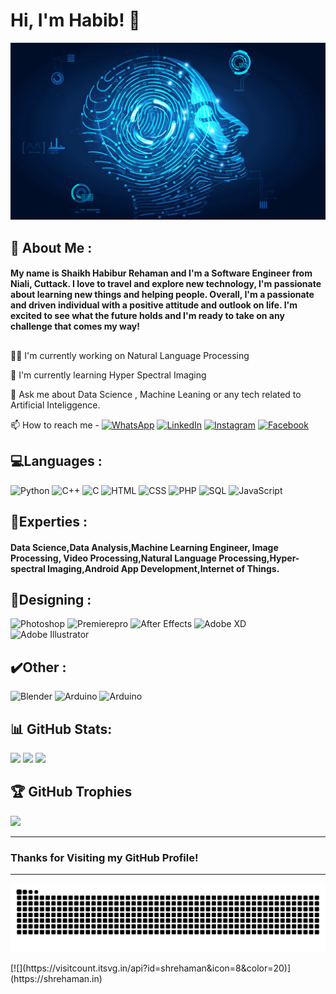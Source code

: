 
# Hi, I'm Habib! 👋
![Data Scientist](https://github.com/shrehaman/shrehaman/blob/main/machine%20learning.gif)

## 🚀 About Me :
#### My name is Shaikh Habibur Rehaman and I'm a Software Engineer from Niali, Cuttack. I love to travel and explore new technology, I'm passionate about learning new things and helping people. Overall, I'm a passionate and driven individual with a positive attitude and outlook on life. I'm excited to see what the future holds and I'm ready to take on any challenge that comes my way!

## 
👩‍💻 I'm currently working on Natural Language Processing

🧠 I'm currently learning Hyper Spectral Imaging

💬 Ask me about Data Science , Machine Leaning or any tech related to Artificial Inteliggence.

📫 How to reach me -
[![WhatsApp](https://img.shields.io/badge/whatsapp-25D366?style=for-the-badge&logo=whatsapp&logoColor=white)](https://api.whatsapp.com/send/?phone=919777795786&text=Hello%20Shaikh%20Habibur%20Rehaman,%20I%20get%20this%20no.%20from%20your%20Github%20&type=phone_number&app_absent=0)
[![LinkedIn](https://img.shields.io/badge/linkedin-0077b5?style=for-the-badge&logo=linkedin&logoColor=white)](https://www.linkedin.com/in/shrehaman/)
[![Instagram](https://img.shields.io/badge/instagram-C13584?style=for-the-badge&logo=instagram&logoColor=white)](https://www.instagram.com/s.h.rehaman/)
[![Facebook](https://img.shields.io/badge/facebook-0077b6?style=for-the-badge&logo=facebook&logoColor=white)](https://www.instagram.com/s.h.rehaman/)


## 💻Languages :
![Python](https://img.shields.io/badge/python-3776AB?style=for-the-badge&logo=python&logoColor=white)
![C++](https://img.shields.io/badge/C++-00599C?style=for-the-badge&logo=cplusplus&logoColor)
![C](https://img.shields.io/badge/C-A8B9CC?style=for-the-badge&logo=c&logoColor=white)
![HTML](https://img.shields.io/badge/HTML-E34F26?style=for-the-badge&logo=html5&logoColor=white)
![CSS](https://img.shields.io/badge/CSS-1572B6?style=for-the-badge&logo=css3&logoColor=white)
![PHP](https://img.shields.io/badge/PHP-777BB4?style=for-the-badge&logo=php&logoColor=white)
![SQL](https://img.shields.io/badge/sql-4479A1?style=for-the-badge&logo=mysql&logoColor=white)
![JavaScript](https://img.shields.io/badge/JavaScript-F7DF1E?style=for-the-badge&logo=javascript&logoColor=red)


## 🧠Experties :

#### Data Science,Data Analysis,Machine Learning Engineer, Image Processing, Video Processing,Natural Language Processing,Hyper-spectral Imaging,Android App Development,Internet of Things.


## 🎨Designing :
![Photoshop](https://img.shields.io/badge/Photoshop-31A8FF?style=for-the-badge&logo=adobephotoshop&logoColor=white)
![Premierepro](https://img.shields.io/badge/Premiere%20pro-9999FF?style=for-the-badge&logo=adobepremierepro&logoColor=white)
![After Effects](https://img.shields.io/badge/After%20Effects-0058CC?style=for-the-badge&logo=adobeaftereffects&logoColor=white)
![Adobe XD](https://img.shields.io/badge/Adobe%20XD-FF61F6?style=for-the-badge&logo=adobexd&logoColor=white)
![Adobe Illustrator](https://img.shields.io/badge/Adobe%20Illustrator-FF9A00?style=for-the-badge&logo=adobeillustrator&logoColor=white)


## ✔️Other :
![Blender](https://img.shields.io/badge/Blender-F5792A?style=for-the-badge&logo=blender&logoColor=white)
![Arduino](https://img.shields.io/badge/arduino-00979D?style=for-the-badge&logo=arduino&logoColor=white)
![Arduino](https://img.shields.io/badge/Firebase-FFCA28?style=for-the-badge&logo=firebase&logoColor=white)

## 📊 GitHub Stats:
<img src="https://github-readme-stats.vercel.app/api?username=shrehaman&show_icons=true&theme=outrun&count_private=true" height="auto" width="80%"/>
<img src="https://github-readme-streak-stats.herokuapp.com/?user=shrehaman&theme=outrun&hide_border=false" height="auto" width="80%"/>
<img src="https://github-readme-stats.vercel.app/api/top-langs/?username=shrehaman&layout=compact&theme=outrun" height="auto" width="80%"/>

## 🏆 GitHub Trophies
![](https://github-profile-trophy.vercel.app/?username=shrehaman&theme=radical&no-frame=false&no-bg=false&margin-w=4)

---
### Thanks for Visiting my GitHub Profile!

---
<p align="center">
<img src="https://github.com/shrehaman/shrehaman/blob/main/snake.svg">
</p>
[![](https://visitcount.itsvg.in/api?id=shrehaman&icon=8&color=20)](https://shrehaman.in)
